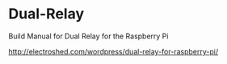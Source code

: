 # Dual-Relay

Build Manual for Dual Relay for the Raspberry Pi

http://electroshed.com/wordpress/dual-relay-for-raspberry-pi/
